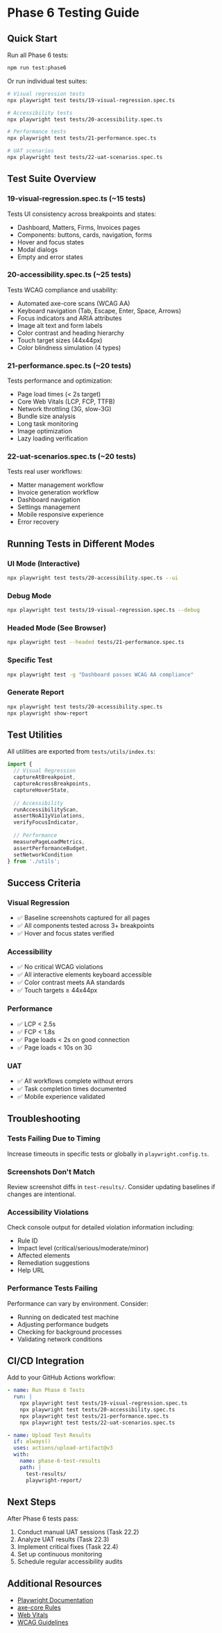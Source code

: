 # Phase 6 Testing Guide

## Quick Start

Run all Phase 6 tests:
```bash
npm run test:phase6
```

Or run individual test suites:
```bash
# Visual regression tests
npx playwright test tests/19-visual-regression.spec.ts

# Accessibility tests
npx playwright test tests/20-accessibility.spec.ts

# Performance tests
npx playwright test tests/21-performance.spec.ts

# UAT scenarios
npx playwright test tests/22-uat-scenarios.spec.ts
```

## Test Suite Overview

### 19-visual-regression.spec.ts (~15 tests)
Tests UI consistency across breakpoints and states:
- Dashboard, Matters, Firms, Invoices pages
- Components: buttons, cards, navigation, forms
- Hover and focus states
- Modal dialogs
- Empty and error states

### 20-accessibility.spec.ts (~25 tests)
Tests WCAG compliance and usability:
- Automated axe-core scans (WCAG AA)
- Keyboard navigation (Tab, Escape, Enter, Space, Arrows)
- Focus indicators and ARIA attributes
- Image alt text and form labels
- Color contrast and heading hierarchy
- Touch target sizes (44x44px)
- Color blindness simulation (4 types)

### 21-performance.spec.ts (~20 tests)
Tests performance and optimization:
- Page load times (< 2s target)
- Core Web Vitals (LCP, FCP, TTFB)
- Network throttling (3G, slow-3G)
- Bundle size analysis
- Long task monitoring
- Image optimization
- Lazy loading verification

### 22-uat-scenarios.spec.ts (~20 tests)
Tests real user workflows:
- Matter management workflow
- Invoice generation workflow
- Dashboard navigation
- Settings management
- Mobile responsive experience
- Error recovery

## Running Tests in Different Modes

### UI Mode (Interactive)
```bash
npx playwright test tests/20-accessibility.spec.ts --ui
```

### Debug Mode
```bash
npx playwright test tests/19-visual-regression.spec.ts --debug
```

### Headed Mode (See Browser)
```bash
npx playwright test --headed tests/21-performance.spec.ts
```

### Specific Test
```bash
npx playwright test -g "Dashboard passes WCAG AA compliance"
```

### Generate Report
```bash
npx playwright test tests/20-accessibility.spec.ts
npx playwright show-report
```

## Test Utilities

All utilities are exported from `tests/utils/index.ts`:

```typescript
import {
  // Visual Regression
  captureAtBreakpoint,
  captureAcrossBreakpoints,
  captureHoverState,
  
  // Accessibility
  runAccessibilityScan,
  assertNoA11yViolations,
  verifyFocusIndicator,
  
  // Performance
  measurePageLoadMetrics,
  assertPerformanceBudget,
  setNetworkCondition
} from './utils';
```

## Success Criteria

### Visual Regression
- ✅ Baseline screenshots captured for all pages
- ✅ All components tested across 3+ breakpoints
- ✅ Hover and focus states verified

### Accessibility
- ✅ No critical WCAG violations
- ✅ All interactive elements keyboard accessible
- ✅ Color contrast meets AA standards
- ✅ Touch targets ≥ 44x44px

### Performance
- ✅ LCP < 2.5s
- ✅ FCP < 1.8s
- ✅ Page loads < 2s on good connection
- ✅ Page loads < 10s on 3G

### UAT
- ✅ All workflows complete without errors
- ✅ Task completion times documented
- ✅ Mobile experience validated

## Troubleshooting

### Tests Failing Due to Timing
Increase timeouts in specific tests or globally in `playwright.config.ts`.

### Screenshots Don't Match
Review screenshot diffs in `test-results/`. Consider updating baselines if changes are intentional.

### Accessibility Violations
Check console output for detailed violation information including:
- Rule ID
- Impact level (critical/serious/moderate/minor)
- Affected elements
- Remediation suggestions
- Help URL

### Performance Tests Failing
Performance can vary by environment. Consider:
- Running on dedicated test machine
- Adjusting performance budgets
- Checking for background processes
- Validating network conditions

## CI/CD Integration

Add to your GitHub Actions workflow:

```yaml
- name: Run Phase 6 Tests
  run: |
    npx playwright test tests/19-visual-regression.spec.ts
    npx playwright test tests/20-accessibility.spec.ts
    npx playwright test tests/21-performance.spec.ts
    npx playwright test tests/22-uat-scenarios.spec.ts

- name: Upload Test Results
  if: always()
  uses: actions/upload-artifact@v3
  with:
    name: phase-6-test-results
    path: |
      test-results/
      playwright-report/
```

## Next Steps

After Phase 6 tests pass:
1. Conduct manual UAT sessions (Task 22.2)
2. Analyze UAT results (Task 22.3)
3. Implement critical fixes (Task 22.4)
4. Set up continuous monitoring
5. Schedule regular accessibility audits

## Additional Resources

- [Playwright Documentation](https://playwright.dev)
- [axe-core Rules](https://github.com/dequelabs/axe-core/blob/develop/doc/rule-descriptions.md)
- [Web Vitals](https://web.dev/vitals/)
- [WCAG Guidelines](https://www.w3.org/WAI/WCAG21/quickref/)
